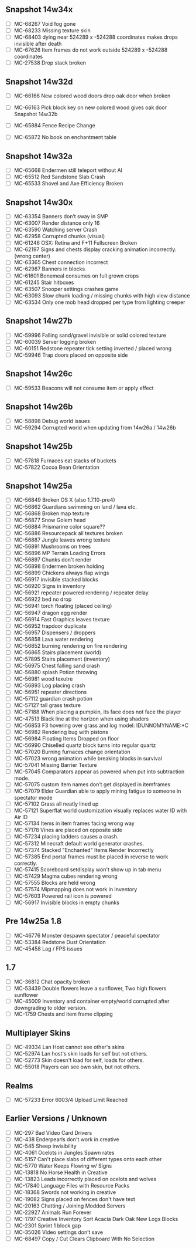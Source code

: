 ## Snapshot 14w34x

- [ ] MC-68267 Void fog gone
- [ ] MC-68233 Missing texture skin
- [ ] MC-68403 dying near 524289 x -524288 coordinates makes drops invisible after death
- [ ] MC-67626 Item frames do not work outside 524289 x -524288 coordinates
- [ ] MC-27538 Drop stack broken

## Snapshot 14w32d

- [ ] MC-66166 New colored wood doors drop oak door when broken
- [ ] MC-66163 Pick block key on new colored wood gives oak door
Snapshot 14w32b

- [ ] MC-65884 Fence Recipe Change
- [ ] MC-65872 No book on enchantment table

## Snapshot 14w32a

- [ ] MC-65668 Endermen still teleport without AI
- [ ] MC-65512 Red Sandstone Slab Crash
- [ ] MC-65533 Shovel and Axe Efficiency Broken

## Snapshot 14w30x

- [ ] MC-63354 Banners don’t sway in SMP
- [ ] MC-63007 Render distance only 16
- [ ] MC-63590 Watching server Crash
- [ ] MC-62958 Corrupted chunks (visual)
- [ ] MC-61246 OSX: Retina and F+11 Fullscreen Broken
- [ ] MC-62197 Signs and chests display cracking animation incorrectly. (wrong center)
- [ ] MC-63365 Chest connection incorrect
- [ ] MC-62987 Banners in blocks
- [ ] MC-61601 Bonemeal consumes on full grown crops
- [ ] MC-61245 Stair hitboxes
- [ ] MC-63507 Snooper settings crashes game
- [ ] MC-63093 Slow chunk loading / missing chunks with high view distance
- [ ] MC-63534 Only one mob head dropped per type from lighting creeper

## Snapshot 14w27b

- [ ] MC-59996 Falling sand/gravel invisible or solid colored texture
- [ ] MC-60039 Server logging broken
- [ ] MC-60151 Redstone repeater tick setting inverted / placed wrong
- [ ] MC-59946 Trap doors placed on opposite side

## Snapshot 14w26c

- [ ] MC-59533 Beacons will not consume item or apply effect

## Snapshot 14w26b

- [ ] MC-58898 Debug world issues
- [ ] MC-59294 Corrupted world when updating from 14w26a / 14w26b

## Snapshot 14w25b

- [ ] MC-57818 Furnaces eat stacks of buckets
- [ ] MC-57822 Cocoa Bean Orientation

## Snapshot 14w25a

- [ ] MC-56849 Broken OS X (also 1.7.10-pre4)
- [ ] MC-56862 Guardians swimming on land / lava etc.
- [ ] MC-56868 Broken map texture
- [ ] MC-56877 Snow Golem head
- [ ] MC-56884 Prismarine color square??
- [ ] MC-56886 Resourcepack all textures broken
- [ ] MC-56887 Jungle leaves wrong texture
- [ ] MC-56891 Mushrooms on trees
- [ ] MC-56896 MP Terrain Loading Errors
- [ ] MC-56897 Chunks don't render
- [ ] MC-56898 Endermen broken holding
- [ ] MC-56899 Chickens always flap wings
- [ ] MC-56917 invisible stacked blocks
- [ ] MC-56920 Signs in inventory
- [ ] MC-56921 repeater powered rendering / repeater delay
- [ ] MC-56922 bed no drop
- [ ] MC-56941 torch floating (placed ceiling)
- [ ] MC-56947 dragon egg render
- [ ] MC-56914 Fast Graphics leaves texture
- [ ] MC-56952 trapdoor duplicate
- [ ] MC-56957 Dispensers / droppers
- [ ] MC-56858 Lava water rendering
- [ ] MC-56852 burning rendering on fire rendering
- [ ] MC-56865 Stairs placement (world)
- [ ] MC-57895 Stairs placement (inventory)
- [ ] MC-56975 Chest falling sand crash
- [ ] MC-56880 splash Potion throwing
- [ ] MC-56981 wood texutre
- [ ] MC-56893 Log placing crash
- [ ] MC-56951 repeater directions
- [ ] MC-57112 guardian crash potion
- [ ] MC-57127 tall grass texture
- [ ] MC-57188 When placing a pumpkin, its face does not face the player
- [ ] MC-47513 Black line at the horizon when using shaders
- [ ] MC-56853 F3 hovering over grass and log model: IDUNNOMYNAME:*C
- [ ] MC-56982 Rendering bug with pistons
- [ ] MC-56984 Floating Items Dropped on floor
- [ ] MC-56990 Chiselled quartz block turns into regular quartz
- [ ] MC-57020 Burning furnaces change orientation 
- [ ] MC-57023 wrong animation while breaking blocks in survival
- [ ] MC-57041 Missing Barrier Texture
- [ ] MC-57045 Comparators appear as powered when put into subtraction mode.
- [ ] MC-57075 custom item names don’t get displayed in itemframes
- [ ] MC-57079 Elder Guardian able to apply mining fatigue to someone in spectator mode
- [ ] MC-57102 Grass all neatly lined up
- [ ] MC-57121 Superflat world customization visually replaces water ID with Air ID
- [ ] MC-57134 Items in item frames facing wrong way
- [ ] MC-57178 Vines are placed on opposite side
- [ ] MC-57234 placing ladders causes a crash.
- [ ] MC-57312 Minecraft default world generator crashes.
- [ ] MC-57374 Stacked "Enchanted" Items Render Incorrectly
- [ ] MC-57385 End portal frames must be placed in reverse to work correctly.
- [ ] MC-57415 Scoreboard setdisplay won't show up in tab menu
- [ ] MC-57429 Magma cubes rendering wrong
- [ ] MC-57555 Blocks are held wrong
- [ ] MC-57574 Mipmapping does not work in Inventory
- [ ] MC-57603 Powered rail icon is powered
- [ ] MC-56917 Invisible blocks in empty chunks

## Pre 14w25a 1.8

- [ ] MC-46776 Monster despawn spectator / peaceful spectator
- [ ] MC-53384 Redstone Dust Orientation
- [ ] MC-45458 Lag / FPS issues

## 1.7
- [ ] MC-36812 Chat opacity broken
- [ ] MC-53439 Double flowers leave a sunflower, Two high flowers sunflower
- [ ] MC-45009 Inventory and container empty/world corrupted after downgrading to older version.
- [ ] MC-1759 Chests and item frame clipping

## Multiplayer Skins

- [ ] MC-49334 Lan Host cannot see other's skins
- [ ] MC-52974 Lan host's skin loads for self but not others.
- [ ] MC-52773 Skin doesn't load for self, loads for others.
- [ ] MC-55018 Players can see own skin, but not others.

## Realms

- [ ] MC-57233 Error 6003/4 Upload Limit Reached

## Earlier Versions / Unknown

- [ ] MC-297 Bad Video Card Drivers			
- [ ] MC-438 Enderpearls don't work in creative	
- [ ] MC-545 Sheep invisibility			
- [ ] MC-4061 Ocelots in Jungles Spawn rates
- [ ] MC-5157 Can't place slabs of different types onto each other
- [ ] MC-5770 Water Keeps Flowing w/ Signs
- [ ] MC-13818 No Horse Health in Creative
- [ ] MC-13823 Leads incorrectly placed on ocelots and wolves
- [ ] MC-17840 Language Files with Resource Packs 	
- [ ] MC-18368 Swords not working in creative		
- [ ] MC-19082 Signs placed on fences don't have text	
- [ ] MC-20163 Chatting / Joining Modded Servers
- [ ] MC-22927 Animals Run Forever
- [ ] MC-1797 Creative Inventory Sort Acacia Dark Oak New Logs Blocks
- [ ] MC-2301 Sprint 1 block gap
- [ ] MC-35026 Video settings don’t save
- [ ] MC-68497 Copy / Cut Clears Clipboard With No Selection
